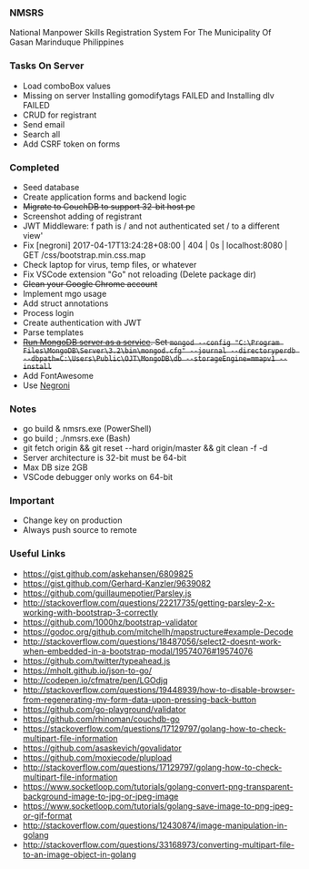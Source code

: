 ### NMSRS
National Manpower Skills Registration System For The Municipality Of Gasan Marinduque Philippines

### Tasks On Server
* Load comboBox values
* Missing on server Installing gomodifytags FAILED and Installing dlv FAILED
* CRUD for registrant
* Send email
* Search all
* Add CSRF token on forms

### Completed
* Seed database
* Create application forms and backend logic
* ~~Migrate to CouchDB to support 32-bit host pc~~
* Screenshot adding of registrant
* JWT Middleware: f path is / and not authenticated set / to a different view'
* Fix [negroni] 2017-04-17T13:24:28+08:00 | 404 | 0s | localhost:8080 | GET /css/bootstrap.min.css.map
* Check laptop for virus, temp files, or whatever
* Fix VSCode extension "Go" not reloading (Delete package dir)
* ~~Clean your Google Chrome account~~
* Implement mgo usage
* Add struct annotations
* Process login
* Create authentication with JWT
* Parse templates
* ~~[Run MongoDB server as a service](https://docs.mongodb.com/manual/tutorial/install-mongodb-on-windows/#configure-a-windows-service-for-mongodb-community-edition). Set `mongod --config "C:\Program Files\MongoDB\Server\3.2\bin\mongod.cfg" --journal --directoryperdb --dbpath=C:\Users\Public\OJT\MongoDB\db --storageEngine=mmapv1 --install`~~
* Add FontAwesome
* Use [Negroni](https://github.com/urfave/negroni)

### Notes
* go build & nmsrs.exe (PowerShell)
* go build ; ./nmsrs.exe (Bash)
* git fetch origin && git reset --hard origin/master && git clean -f -d
* Server architecture is 32-bit must be 64-bit
* Max DB size 2GB
* VSCode debugger only works on 64-bit

### Important
* Change key on production
* Always push source to remote

### Useful Links
* https://gist.github.com/askehansen/6809825
* https://gist.github.com/Gerhard-Kanzler/9639082
* https://github.com/guillaumepotier/Parsley.js
* http://stackoverflow.com/questions/22217735/getting-parsley-2-x-working-with-bootstrap-3-correctly
* https://github.com/1000hz/bootstrap-validator
* https://godoc.org/github.com/mitchellh/mapstructure#example-Decode
* http://stackoverflow.com/questions/18487056/select2-doesnt-work-when-embedded-in-a-bootstrap-modal/19574076#19574076
* https://github.com/twitter/typeahead.js
* https://mholt.github.io/json-to-go/
* http://codepen.io/cfmatre/pen/LGOdjq
* http://stackoverflow.com/questions/19448939/how-to-disable-browser-from-regenerating-my-form-data-upon-pressing-back-button
* https://github.com/go-playground/validator
* https://github.com/rhinoman/couchdb-go
* https://stackoverflow.com/questions/17129797/golang-how-to-check-multipart-file-information
* https://github.com/asaskevich/govalidator
* https://github.com/moxiecode/plupload
* http://stackoverflow.com/questions/17129797/golang-how-to-check-multipart-file-information
* https://www.socketloop.com/tutorials/golang-convert-png-transparent-background-image-to-jpg-or-jpeg-image
* https://www.socketloop.com/tutorials/golang-save-image-to-png-jpeg-or-gif-format
* http://stackoverflow.com/questions/12430874/image-manipulation-in-golang
* http://stackoverflow.com/questions/33168973/converting-multipart-file-to-an-image-object-in-golang
